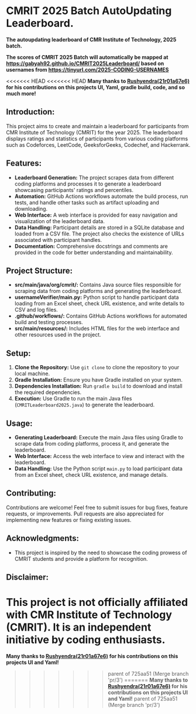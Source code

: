 # CMRIT 2025 Batch AutoUpdating Leaderboard.

**The autoupdating leaderboard of CMR Institute of Technology, 2025 batch.**

**The scores of CMRIT 2025 Batch will automatically be mapped at https://gabyah92.github.io/CMRIT2025Leaderboard/ based on usernames from https://tinyurl.com/2025-CODING-USERNAMES**

<<<<<<< HEAD
<<<<<<< HEAD
**Many thanks to [Rushyendra(21r01a67e6)](https://github.com/dog-broad) for his contributions on this projects UI, Yaml, gradle build, code, and so much more!**

## Introduction:
This project aims to create and maintain a leaderboard for participants from CMR Institute of Technology (CMRIT) for the year 2025. The leaderboard displays ratings and statistics of participants from various coding platforms such as Codeforces, LeetCode, GeeksforGeeks, Codechef, and Hackerrank.

## Features:
- **Leaderboard Generation:** The project scrapes data from different coding platforms and processes it to generate a leaderboard showcasing participants' ratings and percentiles.
- **Automation:** GitHub Actions workflows automate the build process, run tests, and handle other tasks such as artifact uploading and downloading.
- **Web Interface:** A web interface is provided for easy navigation and visualization of the leaderboard data.
- **Data Handling:** Participant details are stored in a SQLite database and loaded from a CSV file. The project also checks the existence of URLs associated with participant handles.
- **Documentation:** Comprehensive docstrings and comments are provided in the code for better understanding and maintainability.

## Project Structure:
- **src/main/java/org/cmrit/:** Contains Java source files responsible for scraping data from coding platforms and generating the leaderboard.
- **usernameVerifier/main.py:** Python script to handle participant data loading from an Excel sheet, check URL existence, and write details to CSV and log files.
- **.github/workflows/:** Contains GitHub Actions workflows for automated build and testing processes.
- **src/main/resources/:** Includes HTML files for the web interface and other resources used in the project.

## Setup:
1. **Clone the Repository:** Use `git clone` to clone the repository to your local machine.
2. **Gradle Installation:** Ensure you have Gradle installed on your system.
3. **Dependencies Installation:** Run `gradle build` to download and install the required dependencies.
4. **Execution:** Use Gradle to run the main Java files (`CMRITLeaderboard2025.java`) to generate the leaderboard.

## Usage:
- **Generating Leaderboard:** Execute the main Java files using Gradle to scrape data from coding platforms, process it, and generate the leaderboard.
- **Web Interface:** Access the web interface to view and interact with the leaderboard.
- **Data Handling:** Use the Python script `main.py` to load participant data from an Excel sheet, check URL existence, and manage details.

## Contributing:
Contributions are welcome! Feel free to submit issues for bug fixes, feature requests, or improvements. Pull requests are also appreciated for implementing new features or fixing existing issues.

## Acknowledgments:
- This project is inspired by the need to showcase the coding prowess of CMRIT students and provide a platform for recognition.

## Disclaimer:
This project is not officially affiliated with CMR Institute of Technology (CMRIT). It is an independent initiative by coding enthusiasts.
=======
**Many thanks to [Rushyendra(21r01a67e6)](https://github.com/dog-broad) for his contributions on this projects UI and Yaml!**
>>>>>>> parent of 725aa51 (Merge branch 'pr/3')
=======
**Many thanks to [Rushyendra(21r01a67e6)](https://github.com/dog-broad) for his contributions on this projects UI and Yaml!**
>>>>>>> parent of 725aa51 (Merge branch 'pr/3')
